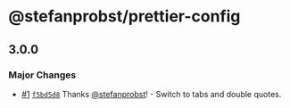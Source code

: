 # @stefanprobst/prettier-config

## 3.0.0

### Major Changes

- [#1](https://github.com/stefanprobst/prettier-config/pull/1)
  [`f5bd5d8`](https://github.com/stefanprobst/prettier-config/commit/f5bd5d8569ddb0e84d06edd9a316fe01ecfd203b)
  Thanks [@stefanprobst](https://github.com/stefanprobst)! - Switch to tabs and double quotes.

